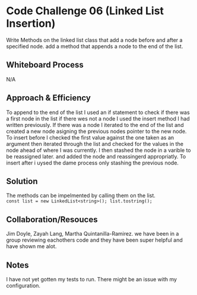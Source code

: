 # Code Challenge 06 (Linked List Insertion)

Write Methods on the linked list class that add a node before and after a specified node. add a method that appends a node to the end of the list.  

## Whiteboard Process

N/A

## Approach & Efficiency

To append to the end of the list I used an if statement to check if there was a first node in the list if there wes not a node I used the insert method I had written previously. If there was a node I iterated to the end of the list and created a new node asigning the previous nodes pointer to the new node. To insert before I  checked the first value against the one taken as an argument then iterated through the list and checked for the values in the node ahead of where I was currently. I then stashed the node in a varible to be reassigned later. and added the node and reassingerd appropriatly. To insert after i uysed the dame process only stashing the previous node.  

## Solution

The methods can be impelmented by calling them on the list.  
`const list = new LinkedList<string>();
list.tostring();`

## Collaboration/Resouces

Jim Doyle, Zayah Lang, Martha Quintanilla-Ramirez.
we have been in a group reviewing eachothers code and they have been super helpful and have shown me alot.

## Notes

I have not yet gotten my tests to run. There might be an issue with my configuration.
